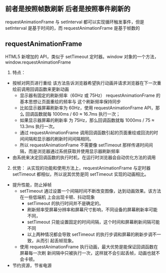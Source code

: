 ## 前者是按照帧数刷新 后者是按照事件刷新的

requestAnimationFrame 与 setInterval 都可以实现循环触发事件，但是 setInterval 是基于时间的，而 requestAnimationFrame 是基于帧数的

## requestAnimationFrame

HTML5 新增加的 API，类似于 setTimeout 定时器。window 对象的一个方法， window.requestAnimationFrame

1. 特点：

- 按帧对网页进行重绘 该方法告诉浏览器希望执行动画并请求浏览器在下一次重 绘前调用回调函数来更新动画
  - 显示器有固定的刷新频率（60Hz 或 75Hz） requestAnimationFrame 的基本思想让页面重绘的频率与 这个刷新频率保持同步
  - 比如显示器屏幕刷新率为 60Hz，使用 requestAnimationFrame API，那么 回调函数就每 1000ms / 60 ≈ 16.7ms 执行一次；
  - 如果显示器屏幕的刷新率 为 75Hz，那么回调函数就每 1000ms / 75 ≈ 13.3ms 执行一次。
  - 通过 requestAnimationFrame 调用回调函数引起的页面重绘或回流的时间间隔和显示器的刷新时间间隔相同。
  - 所以 requestAnimationFrame 不需要像 setTimeout 那样传递时间间隔，而是浏览器通过系统获取并使用显示器刷新频率
- 由系统来决定回调函数的执行时机，在运行时浏览器会自动优化方法的调用

2. 优势：
   从实现的功能和使用方法上，requestAnimationFrame 与定时器 setTimeout 都相似，所以说其优势是同 setTimeout 实现的动画相比。

- 提升性能，防止掉帧
  - setTimeout 通过设置一个间隔时间不断改变图像，达到动画效果。该方法在一些低端机 上会出现卡顿、抖动现象
    - setTimeout 的执行时间并不是确定的。
    - 刷新频率受屏幕分辨率和屏幕尺寸影响，不同设备的屏幕刷新率可能不同，
    - setTimeout 只能设置固定的时间间隔，这个时间和屏幕刷新间隔可能不同
    - 以上两种情况都会导致 setTimeout 的执行步调和屏幕的刷新步调不一致，从而引 起丢帧现象。
  - 使用 requestAnimationFrame 执行动画，最大优势是能保证回调函数在屏幕每一次刷 新间隔中只被执行一次，这样就不会引起丢帧，动画也就不会卡顿。
- 节约资源，节省电源
